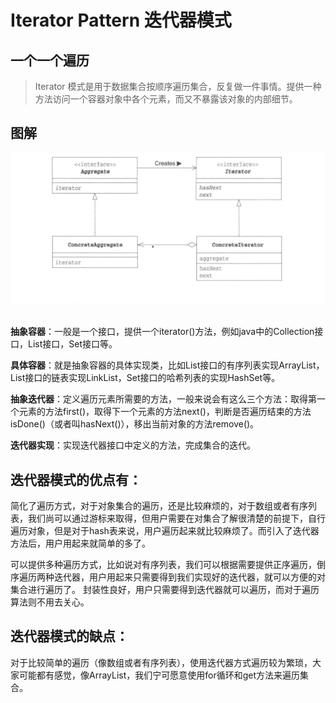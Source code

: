 # Iterator  Pattern 迭代器模式

## 一个一个遍历

 > Iterator 模式是用于数据集合按顺序遍历集合，反复做一件事情。提供一种方法访问一个容器对象中各个元素，而又不暴露该对象的内部细节。
 
 
## 图解
 
 <div align="center"> <img src="../images//iterator.png" width=""/> </div><br>
 
**抽象容器**：一般是一个接口，提供一个iterator()方法，例如java中的Collection接口，List接口，Set接口等。
 
**具体容器**：就是抽象容器的具体实现类，比如List接口的有序列表实现ArrayList，List接口的链表实现LinkList，Set接口的哈希列表的实现HashSet等。

**抽象迭代器**：定义遍历元素所需要的方法，一般来说会有这么三个方法：取得第一个元素的方法first()，取得下一个元素的方法next()，判断是否遍历结束的方法isDone()（或者叫hasNext()），移出当前对象的方法remove()。

**迭代器实现**：实现迭代器接口中定义的方法，完成集合的迭代。

## 迭代器模式的优点有：

简化了遍历方式，对于对象集合的遍历，还是比较麻烦的，对于数组或者有序列表，我们尚可以通过游标来取得，但用户需要在对集合了解很清楚的前提下，自行遍历对象，但是对于hash表来说，用户遍历起来就比较麻烦了。而引入了迭代器方法后，用户用起来就简单的多了。

可以提供多种遍历方式，比如说对有序列表，我们可以根据需要提供正序遍历，倒序遍历两种迭代器，用户用起来只需要得到我们实现好的迭代器，就可以方便的对集合进行遍历了。
封装性良好，用户只需要得到迭代器就可以遍历，而对于遍历算法则不用去关心。
## 迭代器模式的缺点：

对于比较简单的遍历（像数组或者有序列表），使用迭代器方式遍历较为繁琐，大家可能都有感觉，像ArrayList，我们宁可愿意使用for循环和get方法来遍历集合。